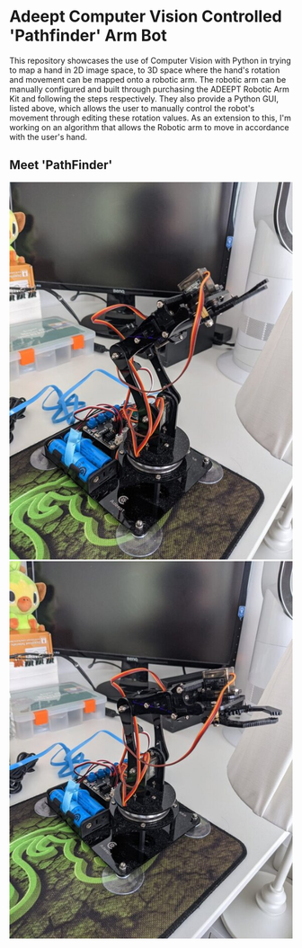 # Adeept Computer Vision Controlled 'Pathfinder' Arm Bot

This repository showcases the use of Computer Vision with Python in trying to map a hand in 2D image space, to 3D space where the hand's rotation and movement can be mapped onto a robotic arm. The robotic arm can be manually configured and built through purchasing the ADEEPT Robotic Arm Kit and following the steps respectively. They also provide a Python GUI, listed above, which allows the user to manually control the robot's movement through editing these rotation values. As an extension to this, I'm working on an algorithm that allows the Robotic arm to move in accordance with the user's hand.

## Meet 'PathFinder'

![PathFinger Image 1](/images/pathfinder/pathfinder1.jpg)
![PathFinger Image 2](/images/pathfinder/pathfinder2.jpg)


